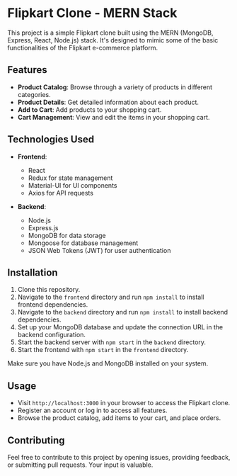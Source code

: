 # Flipkart Clone - MERN Stack

This project is a simple Flipkart clone built using the MERN (MongoDB, Express, React, Node.js) stack. It's designed to mimic some of the basic functionalities of the Flipkart e-commerce platform. 

## Features

- **Product Catalog**: Browse through a variety of products in different categories.
- **Product Details**: Get detailed information about each product.
- **Add to Cart**: Add products to your shopping cart.
- **Cart Management**: View and edit the items in your shopping cart.

## Technologies Used

- **Frontend**:
  - React
  - Redux for state management
  - Material-UI for UI components
  - Axios for API requests

- **Backend**:
  - Node.js
  - Express.js
  - MongoDB for data storage
  - Mongoose for database management
  - JSON Web Tokens (JWT) for user authentication

## Installation

1. Clone this repository.
2. Navigate to the `frontend` directory and run `npm install` to install frontend dependencies.
3. Navigate to the `backend` directory and run `npm install` to install backend dependencies.
4. Set up your MongoDB database and update the connection URL in the backend configuration.
5. Start the backend server with `npm start` in the `backend` directory.
6. Start the frontend with `npm start` in the `frontend` directory.

Make sure you have Node.js and MongoDB installed on your system.

## Usage

- Visit `http://localhost:3000` in your browser to access the Flipkart clone.
- Register an account or log in to access all features.
- Browse the product catalog, add items to your cart, and place orders.

## Contributing

Feel free to contribute to this project by opening issues, providing feedback, or submitting pull requests. Your input is valuable.

